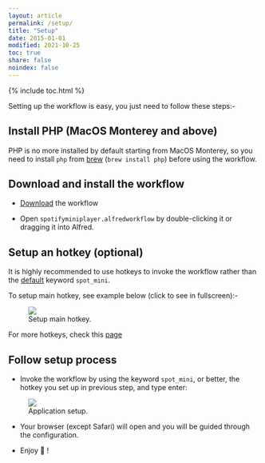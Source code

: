```yaml
---
layout: article
permalink: /setup/
title: "Setup"
date: 2015-01-01
modified: 2021-10-25
toc: true
share: false
noindex: false
---
```


{% include toc.html %}

Setting up the workflow is easy, you just need to follow these steps:-

## Install PHP (MacOS Monterey and above)

PHP is no more installed by default starting from MacOS Monterey, so you need to install `php` from [brew](https://brew.sh) (`brew install php`) before using the workflow.

## Download and install the workflow

* [Download](https://github.com/vdesabou/alfred-spotify-mini-player/releases/latest/download/spotifyminiplayer.alfredworkflow) the workflow

* Open `spotifyminiplayer.alfredworkflow` by double-clicking it or dragging it into Alfred.

## Setup an hotkey (optional)

It is highly recommended to use hotkeys to invoke the workflow rather than the [default](https://alfred-spotify-mini-player.com/articles/customization/) keyword `spot_mini`.

To setup main hotkey, see example below (click to see in fullscreen):-

<figure>
	<a href="{{ site.url }}/images/setup_hotkeys1.gif"><img src="{{ site.url }}/images/setup_hotkeys1.gif"></a>
	<figcaption>Setup main hotkey.</figcaption>
</figure>

For more hotkeys, check this [page](https://alfred-spotify-mini-player.com/articles/hotkeys/)

## Follow setup process

   * Invoke the workflow by using the keyword `spot_mini`, or better, the hotkey you set up in previous step, and type enter:

<figure>
	<a href="{{ site.url }}/images/setup13.jpg"><img src="{{ site.url }}/images/setup13.jpg"></a>
	<figcaption>Application setup.</figcaption>
</figure>

  * Your browser (except Safari) will open and you will be guided through the configuration.

  * Enjoy 🍻 !

